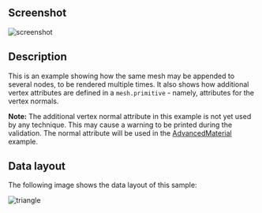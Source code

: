 ## Screenshot

![screenshot](screenshot/screenshot.png)

## Description

This is an example showing how the same mesh may be appended to 
several nodes, to be rendered multiple times. It also shows 
how additional vertex attributes are defined in a `mesh.primitive` - 
namely, attributes for the vertex normals. 

**Note:** The additional vertex normal attribute in this example is
not yet used by any technique. This may cause a warning to be 
printed during the validation. The normal attribute will be used in 
the [AdvancedMaterial](../AdvancedMaterial) example.

## Data layout

The following image shows the data layout of this sample:

![triangle](screenshot/triangle.png)

